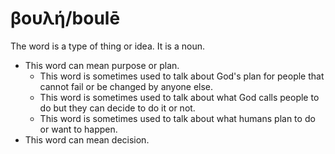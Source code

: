 # βουλή/boulē
The word is a type of thing or idea. It is a noun. 

* This word can mean purpose or plan.
    * This word is sometimes used to talk about God's plan for people that cannot fail or be changed by anyone else.
    * This word is sometimes used to talk about what God calls people to do but they can decide to do it or not.
    * This word is sometimes used to talk about what humans plan to do or want to happen.
* This word can mean decision.
